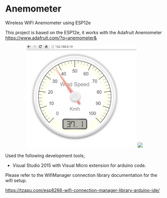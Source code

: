 # Anemometer
Wireless WIFI Anemometer using ESP12e

This project is based on the ESP12e, it works with the Adafruit Anemometer https://www.adafruit.com/?q=anemometer&

<p align="center">
  <img src="./Pictures/AnemometerWebPage.PNG" width="350"/>
  <img src="https://www.adafruit.com/images/1200x900/1733-00.jpg" width="350"/>
</p>

Used the following development tools;

<ul>
  <li>Visual Studio 2015 with Visual Micro extension for arduino code.</li>
</ul>

Please refer to the WifiManager connection library documentation for the wifi setup.

https://tzapu.com/esp8266-wifi-connection-manager-library-arduino-ide/
